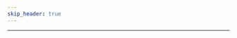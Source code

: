 ```yaml
---
skip_header: true
---
```


<script src="../js/nunjucks.js"></script>

<div id="selection_area">
</div>
<hr>
<div id="class_area">
</div>
  

<script>
  // Global character data dictionary (so we only have to hit the backend once.)
  var global_json = null;
  $.getJSON("/new_site/pages/GENERATED/ALT.json", function(json) {
    global_json = json;
    nunjucks.configure('/new_site/templates', {autoescape: true });
    var content = nunjucks.render('character_creation_helper_template.html', { "data" : json["roles"]["class_roles"] } );
    $( "#class_area" ).html( content );
    var content = nunjucks.render('role_selection_template.html', json["roles"]);
    $( "#selection_area" ).html( content );
    $('[data-toggle="tooltip"]').tooltip({
        trigger : 'hover',
        delay: { "show": 500}
    });
    updateRoles();
  })

  function toggleButton(button){
    if($(button).hasClass("btn-primary")){
      $(button).addClass('btn-secondary').removeClass('btn-primary');
    } else{
      $(button).addClass('btn-primary').removeClass('btn-secondary');
    }
    updateRoles();
  }

  function updateRoles(){    
    var selected_roles = new Array();

    $('.btn-primary').each( function( ) {
      selected_roles.push($(this).data("role"));
    });

    console.log(selected_roles);

    $(".rnr_class").each( function(){
      let roles = $(this).data("roles").trim().split(" ");
      let all_roles = true;
      for(index in selected_roles){
        role = selected_roles[index];
        if(!roles.includes(role)){
          all_roles = false;
          break;
        }
      }
      if(all_roles){
        $(this).show();
      } else{
        $(this).hide();
      }
    });
  }
</script>

